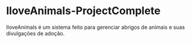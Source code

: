 # IloveAnimals-ProjectComplete
IloveAnimals é um sistema feito para gerenciar abrigos de animais e suas divulgações de adoção.
